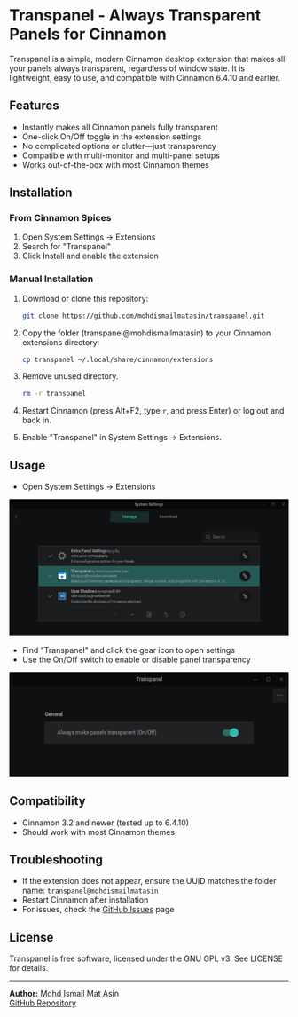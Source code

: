 # Transpanel - Always Transparent Panels for Cinnamon

Transpanel is a simple, modern Cinnamon desktop extension that makes all your panels always transparent, regardless of window state. It is lightweight, easy to use, and compatible with Cinnamon 6.4.10 and earlier.

## Features

- Instantly makes all Cinnamon panels fully transparent
- One-click On/Off toggle in the extension settings
- No complicated options or clutter—just transparency
- Compatible with multi-monitor and multi-panel setups
- Works out-of-the-box with most Cinnamon themes

## Installation

### From Cinnamon Spices

1. Open System Settings → Extensions
2. Search for "Transpanel"
3. Click Install and enable the extension

### Manual Installation

1. Download or clone this repository:

   ```sh
   git clone https://github.com/mohdismailmatasin/transpanel.git
   ```

2. Copy the folder (transpanel@mohdismailmatasin) to your Cinnamon extensions directory:

   ```sh
   cp transpanel ~/.local/share/cinnamon/extensions
   ```

3. Remove unused directory.

   ```sh
   rm -r transpanel
   ```

4. Restart Cinnamon (press Alt+F2, type `r`, and press Enter) or log out and back in.
5. Enable "Transpanel" in System Settings → Extensions.

## Usage

- Open System Settings → Extensions

![extension](extension.png)

- Find "Transpanel" and click the gear icon to open settings
- Use the On/Off switch to enable or disable panel transparency

![enabling](enable.png)

## Compatibility

- Cinnamon 3.2 and newer (tested up to 6.4.10)
- Should work with most Cinnamon themes

## Troubleshooting

- If the extension does not appear, ensure the UUID matches the folder name: `transpanel@mohdismailmatasin`
- Restart Cinnamon after installation
- For issues, check the [GitHub Issues](https://github.com/mohdismailmatasin/transpanel/issues) page

## License

Transpanel is free software, licensed under the GNU GPL v3. See LICENSE for details.

---

**Author:** Mohd Ismail Mat Asin  
[GitHub Repository](https://github.com/mohdismailmatasin/transpanel)
